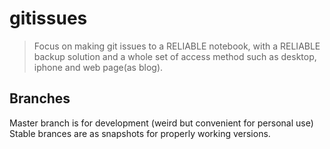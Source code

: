 # gitissues
> Focus on making git issues to a RELIABLE notebook, with a RELIABLE backup solution and a whole set of access method such as desktop, iphone and web page(as blog).

## Branches

Master branch is for development (weird but convenient for personal use)
Stable brances are as snapshots for properly working versions.
